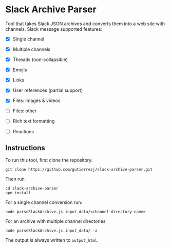 # Slack Archive Parser

Tool that takes Slack JSON archives and converts them into a web site with channels.
Slack message supported features:
- [x] Single channel
- [x] Multiple channels
- [x] Threads (non-collapsible)
- [x] Emojis
- [x] Links
- [x] User references (partial support)
- [x] Files: Images & videos 
- [ ] Files: other
- [ ] Rich text formatting
- [ ] Reactions


## Instructions

To run this tool, first clone the repository.
```
git clone https://github.com/gutierrezj/slack-archive-parser.git
```

Then run

```
cd slack-archive-parser
npm install
```

For a single channel conversion run:

```
node parseSlackArchive.js input_data/<channel-directory-name>
```

For an archive with multiple channel directories

```
node parseSlackArchive.js input_data/ -a 
```


The output is always written to `output_html`.


